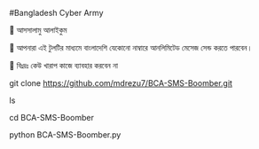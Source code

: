#Bangladesh Cyber Army 

💞 আসসালামু আলাইকুম 

💞 আপনারা এই টুলটির মাধ্যমে বাংলাদেশি যেকোনো নাম্বারে আনলিমিটেড মেসেজ সেন্ড করতে পারবেন। 

💞 বিঃদ্রঃ কেউ খারাপ কাজে ব্যাবহার করবেন না

git clone https://github.com/mdrezu7/BCA-SMS-Boomber.git

ls

cd BCA-SMS-Boomber

python BCA-SMS-Boomber.py
